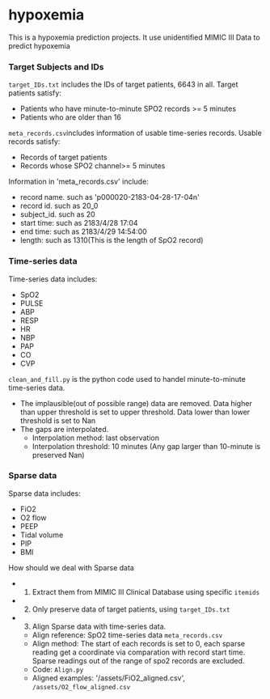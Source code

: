 # hypoxemia

This is a hypoxemia prediction projects. It use unidentified MIMIC III Data to predict hypoxemia 

### Target Subjects and IDs
`target_IDs.txt` includes the IDs of target patients, 6643 in all. Target patients satisfy:
* Patients who have minute-to-minute SPO2 records >= 5 minutes
* Patients who are older than 16

`meta_records.csv`includes information of usable time-series records. Usable records satisfy:
* Records of target patients
* Records whose SPO2 channel>= 5 minutes

Information in 'meta_records.csv' include:
* record name. such as 'p000020-2183-04-28-17-04n'
* record id. such as 20_0
* subject_id. such as 20
* start time: such as 2183/4/28 17:04
* end time: such as 2183/4/29 14:54:00
* length: such as 1310(This is the length of SpO2 record)

### Time-series data
Time-series data includes:
* SpO2
* PULSE
* ABP
* RESP
* HR
* NBP
* PAP
* CO
* CVP

`clean_and_fill.py` is the python code used to handel minute-to-minute time-series data.
* The implausible(out of possible range) data are removed. Data higher than upper threshold is set to upper threshold. Data lower than lower threshold is set to Nan 
* The gaps are interpolated.
  - Interpolation method: last observation
  - Interpolation threshold: 10 minutes (Any gap larger than 10-minute is preserved Nan)
  
 
### Sparse data
Sparse data includes:
* FiO2
* O2 flow
* PEEP
* Tidal volume
* PIP
* BMI

How should we deal with Sparse data
* 1. Extract them from MIMIC III Clinical Database using specific `itemids`
* 2. Only preserve data of target patients, using `target_IDs.txt`
* 3. Align Sparse data with time-series data. 
  - Align reference: SpO2 time-series data `meta_records.csv`
  - Align method: The start of each records is set to 0, each sparse reading get a coordinate via comparation with record start time. Sparse readings out of the range of spo2 records are excluded.
  - Code: `Align.py`
  - Aligned examples: '/assets/FiO2_aligned.csv', `/assets/O2_flow_aligned.csv`
